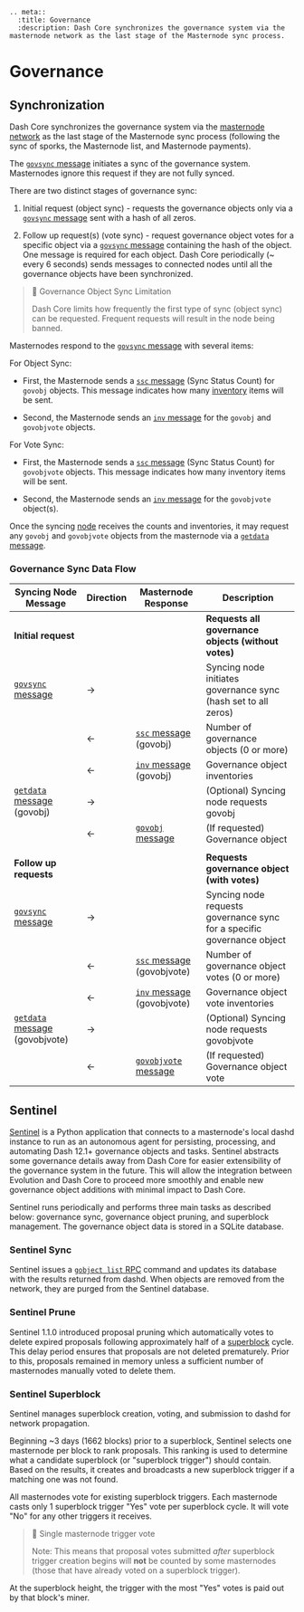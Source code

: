 ```{eval-rst}
.. meta::
  :title: Governance
  :description: Dash Core synchronizes the governance system via the masternode network as the last stage of the Masternode sync process. 
```

# Governance

## Synchronization

Dash Core synchronizes the governance system via the [masternode](../resources/glossary.md#masternode) [network](../resources/glossary.md#network) as the last stage of the Masternode sync process (following the sync of sporks, the Masternode list, and Masternode payments).

The [`govsync` message](../reference/p2p-network-governance-messages.md#govsync) initiates a sync of the governance system. Masternodes ignore this request if they are not fully synced.  

There are two distinct stages of governance sync:

1. Initial request (object sync) - requests the governance objects only via a [`govsync` message](../reference/p2p-network-governance-messages.md#govsync) sent with a hash of all zeros.  

2. Follow up request(s) (vote sync) - request governance object votes for a specific object via a [`govsync` message](../reference/p2p-network-governance-messages.md#govsync) containing the hash of the object. One message is required for each object. Dash Core periodically (~ every 6 seconds) sends messages to connected nodes until all the governance objects have been synchronized.

> 📘 Governance Object Sync Limitation
>
> Dash Core limits how frequently the first type of sync (object sync) can be requested. Frequent requests will result in the node being banned.

Masternodes respond to the [`govsync` message](../reference/p2p-network-governance-messages.md#govsync) with several items:

For Object Sync:

* First, the Masternode sends a [`ssc` message](../reference/p2p-network-masternode-messages.md#ssc) (Sync Status Count) for `govobj` objects. This message indicates how many [inventory](../resources/glossary.md#inventory) items will be sent.

* Second, the Masternode sends an [`inv` message](../reference/p2p-network-data-messages.md#inv) for the `govobj` and `govobjvote` objects.

For Vote Sync:

* First, the Masternode sends a [`ssc` message](../reference/p2p-network-masternode-messages.md#ssc) (Sync Status Count) for `govobjvote` objects. This message indicates how many inventory items will be sent.

* Second, the Masternode sends an [`inv` message](../reference/p2p-network-data-messages.md#inv) for the `govobjvote` object(s).

Once the syncing [node](../resources/glossary.md#node) receives the counts and inventories, it may request any `govobj` and `govobjvote` objects from the masternode via a [`getdata` message](../reference/p2p-network-data-messages.md#getdata).

### Governance Sync Data Flow

| **Syncing Node Message** | **Direction**  | **Masternode Response**   | **Description** |
| --- | --- | --- | --- |
| **Initial request** | | | **Requests all governance objects (without votes)** |
| [`govsync` message](../reference/p2p-network-governance-messages.md#govsync)        | →              |                           | Syncing node initiates governance sync (hash set to all zeros)
|                          | ←              | [`ssc` message](../reference/p2p-network-masternode-messages.md#ssc) (govobj)    | Number of governance objects (0 or more)
|                          | ←              | [`inv` message](../reference/p2p-network-data-messages.md#inv) (govobj)    | Governance object inventories
| [`getdata` message](../reference/p2p-network-data-messages.md#getdata) (govobj) | →              |                           | (Optional) Syncing node requests govobj
|                          | ←              | [`govobj` message](../reference/p2p-network-governance-messages.md#govobj)          | (If requested) Governance object
| | | | |
| **Follow up requests** | | | **Requests governance object (with votes)** |
| [`govsync` message](../reference/p2p-network-governance-messages.md#govsync)        | →              |                           | Syncing node requests governance sync for a specific governance object
|                          | ←              | [`ssc` message](../reference/p2p-network-masternode-messages.md#ssc) (govobjvote)| Number of governance object votes (0 or more)
|                          | ←              | [`inv` message](../reference/p2p-network-data-messages.md#inv) (govobjvote)| Governance object vote inventories
| [`getdata` message](../reference/p2p-network-data-messages.md#getdata) (govobjvote) | →              |                           | (Optional) Syncing node requests govobjvote
|                          | ←              | [`govobjvote` message](../reference/p2p-network-governance-messages.md#govobjvote)      | (If requested) Governance object vote

## Sentinel

[Sentinel](https://github.com/dashpay/sentinel/) is a Python application that connects to a masternode's local dashd instance to run as an autonomous agent for persisting, processing, and automating Dash 12.1+ governance objects and tasks. Sentinel abstracts some governance details away from Dash Core for easier extensibility of the governance system in the future. This will allow the integration between Evolution and Dash Core to proceed more smoothly and enable new governance object additions with minimal impact to Dash Core.

Sentinel runs periodically and performs three main tasks as described below:
governance sync, governance object pruning, and superblock management. The governance object data is stored in a SQLite database.

### Sentinel Sync

Sentinel issues a [`gobject list` RPC](../api/remote-procedure-calls-dash.md#gobject-list) command and updates its database with the results returned from dashd. When objects are removed from the network, they are purged from the Sentinel database.

### Sentinel Prune

Sentinel 1.1.0 introduced proposal pruning which automatically votes to delete expired proposals following approximately half of a [superblock](../resources/glossary.md#superblock) cycle. This delay period ensures that proposals are not deleted prematurely. Prior to this, proposals remained in memory unless a sufficient number of masternodes manually voted to delete them.

### Sentinel Superblock

Sentinel manages superblock creation, voting, and submission to dashd for network propagation.

Beginning ~3 days (1662 blocks) prior to a superblock, Sentinel selects one masternode per block to rank proposals. This ranking is used to determine what a candidate superblock (or "superblock trigger") should contain. Based on the results, it creates and broadcasts a new superblock trigger if a matching one was not found.

All masternodes vote for existing superblock triggers. Each masternode casts only 1 superblock trigger "Yes" vote per superblock cycle. It will vote "No" for any other triggers it receives.

> 🚧 Single masternode trigger vote
>
> Note: This means that proposal votes submitted _after_ superblock trigger creation begins will **not** be counted by some masternodes (those that have already voted on a superblock trigger).

At the superblock height, the trigger with the most "Yes" votes is paid out by that block's miner.
